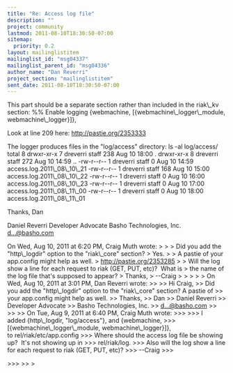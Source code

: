 ```yaml
---
title: "Re: Access log file"
description: ""
project: community
lastmod: 2011-08-10T18:30:50-07:00
sitemap:
  priority: 0.2
layout: mailinglistitem
mailinglist_id: "msg04337"
mailinglist_parent_id: "msg04336"
author_name: "Dan Reverri"
project_section: "mailinglistitem"
sent_date: 2011-08-10T18:30:50-07:00
---
```



This part should be a separate section rather than included in the
riak\\_kv section:
%% Enable logging
{webmachine, [{webmachine\\_logger\\_module, webmachine\\_logger}]},


Look at line 209 here:
http://pastie.org/2353333


The logger produces files in the "log/access" directory:
ls -al log/access/
total 8
drwxr-xr-x 7 dreverri staff 238 Aug 10 18:00 .
drwxr-xr-x 8 dreverri staff 272 Aug 10 14:59 ..
-rw-r--r-- 1 dreverri staff 0 Aug 10 14:59 access.log.2011\\_08\\_10\\_21
-rw-r--r-- 1 dreverri staff 168 Aug 10 15:00 access.log.2011\\_08\\_10\\_22
-rw-r--r-- 1 dreverri staff 0 Aug 10 16:00 access.log.2011\\_08\\_10\\_23
-rw-r--r-- 1 dreverri staff 0 Aug 10 17:00 access.log.2011\\_08\\_11\\_00
-rw-r--r-- 1 dreverri staff 0 Aug 10 18:00 access.log.2011\\_08\\_11\\_01


Thanks,
Dan

Daniel Reverri
Developer Advocate
Basho Technologies, Inc.
d...@basho.com


On Wed, Aug 10, 2011 at 6:20 PM, Craig Muth  wrote:
&gt;
&gt; &gt; Did you add the "http\\_logdir" option to the "riak\\_core" section?
&gt; Yes.
&gt; &gt; A pastie of your app.config might help as well.
&gt; http://pastie.org/2353285
&gt;
&gt; Will the log show a line for each request to riak (GET, PUT, etc)?  What is 
&gt; the name of the log file that's supposed to appear?
&gt; Thanks,
&gt; --Craig
&gt;
&gt;
&gt;
&gt;
&gt; On Wed, Aug 10, 2011 at 3:01 PM, Dan Reverri  wrote:
&gt;&gt;
&gt;&gt; Hi Craig,
&gt;&gt; Did you add the "http\\_logdir" option to the "riak\\_core" section? A pastie of 
&gt;&gt; your app.config might help as well.
&gt;&gt; Thanks,
&gt;&gt; Dan
&gt;&gt; Daniel Reverri
&gt;&gt; Developer Advocate
&gt;&gt; Basho Technologies, Inc.
&gt;&gt; d...@basho.com
&gt;&gt;
&gt;&gt;
&gt;&gt; On Tue, Aug 9, 2011 at 6:40 PM, Craig Muth  wrote:
&gt;&gt;&gt;
&gt;&gt;&gt; I added {http\\_logdir, "log/access"}, and {webmachine, 
&gt;&gt;&gt; [{webmachine\\_logger\\_module, webmachine\\_logger}]}, to rel/riak/etc/app.config
&gt;&gt;&gt; Where should the access log file be showing up?  It's not showing up in 
&gt;&gt;&gt; rel/riak/log.
&gt;&gt;&gt; Also will the log show a line for each request to riak (GET, PUT, etc)?
&gt;&gt;&gt; --Craig
&gt;&gt;&gt;

&gt;&gt;&gt;
&gt;&gt;
&gt;


